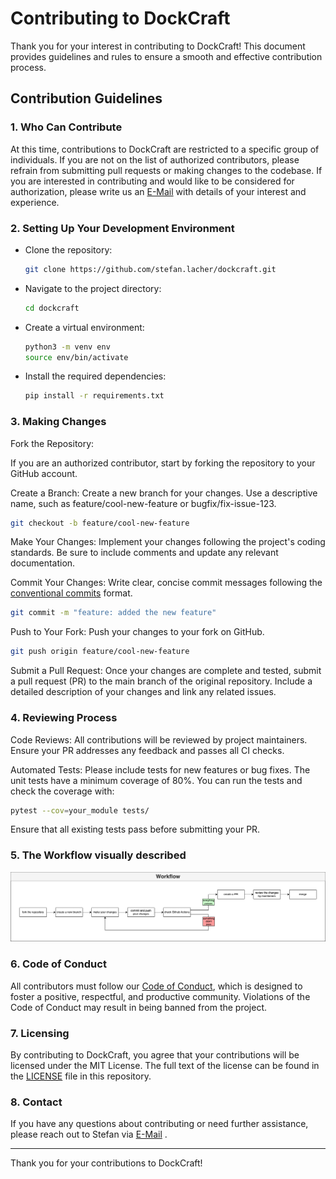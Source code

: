 # Contributing to DockCraft
Thank you for your interest in contributing to DockCraft! This document provides guidelines and rules to ensure a smooth and effective contribution process.

## Contribution Guidelines
### **1. Who Can Contribute**

At this time, contributions to DockCraft are restricted to a specific group of individuals. If you are not on the list of authorized contributors, please refrain from submitting pull requests or making changes to the codebase. If you are interested in contributing and would like to be considered for authorization, please write us an <a href="mailto:contact@stefanlacher.com?cc=lacherstefan@outlook.de&subject=I%20want%20to%20contribute%20to%20your%20project%20DockCraft&body=Hi%2C%20I%20want%20to%20contribute%20to%20your%20project%20DockCraft.%20I%20am%20a%20developer%20and%20I%20would%20like%20to%20help%20you%20with%20the%20development.%20I%20am%20looking%20forward%20to%20your%20response.">E-Mail</a> 
with details of your interest and experience.

### **2. Setting Up Your Development Environment**

- Clone the repository:
    ```bash
    git clone https://github.com/stefan.lacher/dockcraft.git
    ```
- Navigate to the project directory:
    ```bash
    cd dockcraft
    ```
- Create a virtual environment:
    ```bash
    python3 -m venv env
    source env/bin/activate
    ```

- Install the required dependencies:
    ```bash
    pip install -r requirements.txt
    ```

### **3. Making Changes**

Fork the Repository: 

If you are an authorized contributor, start by forking the repository to your GitHub account.

Create a Branch: Create a new branch for your changes. Use a descriptive name, such as feature/cool-new-feature or bugfix/fix-issue-123.

```bash
git checkout -b feature/cool-new-feature
```

Make Your Changes: Implement your changes following the project's coding standards. Be sure to include comments and update any relevant documentation.

Commit Your Changes: Write clear, concise commit messages following the [conventional commits](https://www.conventionalcommits.org/en/v1.0.0/) format.

```bash
git commit -m "feature: added the new feature"
```

Push to Your Fork: Push your changes to your fork on GitHub.

```bash
git push origin feature/cool-new-feature
```
Submit a Pull Request: Once your changes are complete and tested, submit a pull request (PR) to the main branch of the original repository. Include a detailed description of your changes and link any related issues.

### **4. Reviewing Process**

Code Reviews: All contributions will be reviewed by project maintainers. Ensure your PR addresses any feedback and passes all CI checks.

Automated Tests: Please include tests for new features or bug fixes. The unit tests have a minimum coverage of 80%. You can run the tests and check the coverage with:
```bash
pytest --cov=your_module tests/
```
Ensure that all existing tests pass before submitting your PR.


### **5. The Workflow visually described**
![](docs/CONTRIBUTING.png)


### **6. Code of Conduct**

All contributors must follow our [Code of Conduct](CODE_OF_CONDUCT.md), which is designed to foster a positive, respectful, and productive community. Violations of the Code of Conduct may result in being banned from the project.

### **7. Licensing**

By contributing to DockCraft, you agree that your contributions will be licensed under the MIT License. The full text of the license can be found in the [LICENSE](LICENSE) file in this repository.

### **8. Contact**

If you have any questions about contributing or need further assistance, please reach out to Stefan via <a href="mailto:contact@stefanlacher.com?cc=lacherstefan@outlook.de&subject=I%20have%20a%20question%20to%20your%20project%20DockCraft">E-Mail</a> .

---
Thank you for your contributions to DockCraft!
